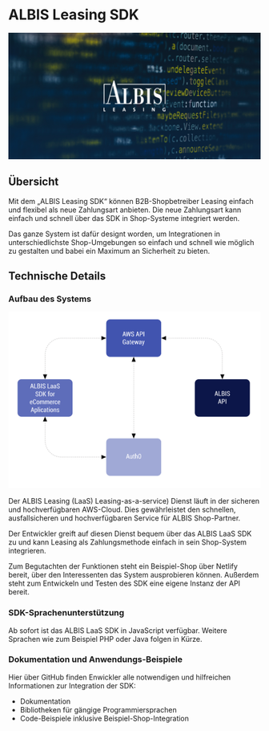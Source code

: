 # ALBIS Leasing SDK

![Albis SDK](./CezerinShop/cezerin2-store/src/shared/images/albis-logo.png)

## Übersicht
Mit dem „ALBIS Leasing SDK“ können B2B-Shopbetreiber Leasing einfach und flexibel als neue Zahlungsart anbieten. Die neue Zahlungsart kann einfach und schnell über das SDK in Shop-Systeme integriert werden.

Das ganze System ist dafür designt worden, um Integrationen in unterschiedlichste Shop-Umgebungen so einfach und schnell wie möglich zu gestalten und babei ein Maximum an Sicherheit zu bieten.

## Technische Details

### Aufbau des Systems

![Albis SDK](./CezerinShop/cezerin2-store/src/shared/images/diagram-big.svg)

Der ALBIS Leasing (LaaS) Leasing-as-a-service) Dienst läuft in der sicheren und hochverfügbaren AWS-Cloud. Dies gewährleistet den schnellen, ausfallsicheren und hochverfügbaren Service für ALBIS Shop-Partner.

Der Entwickler greift auf diesen Dienst bequem über das ALBIS LaaS SDK zu und kann Leasing als Zahlungsmethode einfach in sein Shop-System integrieren.

Zum Begutachten der Funktionen steht ein Beispiel-Shop über Netlify bereit, über den Interessenten das System ausprobieren können. Außerdem steht zum Entwickeln und Testen des SDK eine eigene Instanz der API bereit.

### SDK-Sprachenunterstützung
Ab sofort ist das ALBIS LaaS SDK in JavaScript verfügbar. Weitere Sprachen wie zum Beispiel PHP oder Java folgen in Kürze.

### Dokumentation und Anwendungs-Beispiele
Hier über GitHub finden Enwickler alle notwendigen und hilfreichen Informationen zur Integration der SDK: 

- Dokumentation
- Bibliotheken für gängige Programmiersprachen
- Code-Beispiele inklusive Beispiel-Shop-Integration
